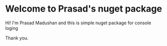 ﻿# Welcome to Prasad's nuget package

Hi! I'm Prasad Madushan and this is simple nuget package for console loging 

Thank you.

